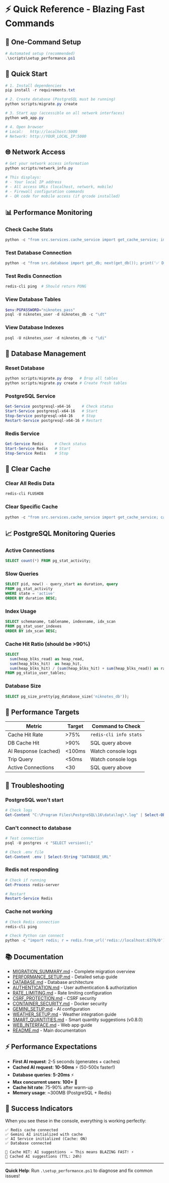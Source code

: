 # ⚡ Quick Reference - Blazing Fast Commands

## 🚀 One-Command Setup

```powershell
# Automated setup (recommended)
.\scripts\setup_performance.ps1
```

## 🏃 Quick Start

```powershell
# 1. Install dependencies
pip install -r requirements.txt

# 2. Create database (PostgreSQL must be running)
python scripts/migrate.py create

# 3. Start app (accessible on all network interfaces)
python web_app.py

# 4. Open browser
# Local:   http://localhost:5000
# Network: http://YOUR_LOCAL_IP:5000
```

## 🌐 Network Access

```powershell
# Get your network access information
python scripts/network_info.py

# This displays:
# - Your local IP address
# - All access URLs (localhost, network, mobile)
# - Firewall configuration commands
# - QR code for mobile access (if qrcode installed)
```

## 📊 Performance Monitoring

### Check Cache Stats

```powershell
python -c "from src.services.cache_service import get_cache_service; import json; cache = get_cache_service(); print(json.dumps(cache.get_stats(), indent=2))"
```

### Test Database Connection

```powershell
python -c "from src.database import get_db; next(get_db()); print('✅ Database OK')"
```

### Test Redis Connection

```powershell
redis-cli ping  # Should return PONG
```

### View Database Tables

```powershell
$env:PGPASSWORD="niknotes_pass"
psql -U niknotes_user -d niknotes_db -c "\dt"
```

### View Database Indexes

```powershell
psql -U niknotes_user -d niknotes_db -c "\di"
```

## 🔧 Database Management

### Reset Database

```powershell
python scripts/migrate.py drop   # Drop all tables
python scripts/migrate.py create # Create fresh tables
```

### PostgreSQL Service

```powershell
Get-Service postgresql-x64-16     # Check status
Start-Service postgresql-x64-16   # Start
Stop-Service postgresql-x64-16    # Stop
Restart-Service postgresql-x64-16 # Restart
```

### Redis Service

```powershell
Get-Service Redis     # Check status
Start-Service Redis   # Start
Stop-Service Redis    # Stop
```

## 🧹 Clear Cache

### Clear All Redis Data

```powershell
redis-cli FLUSHDB
```

### Clear Specific Cache

```powershell
python -c "from src.services.cache_service import get_cache_service; cache = get_cache_service(); cache.clear_all()"
```

## 📈 PostgreSQL Monitoring Queries

### Active Connections

```sql
SELECT count(*) FROM pg_stat_activity;
```

### Slow Queries

```sql
SELECT pid, now() - query_start as duration, query
FROM pg_stat_activity
WHERE state = 'active'
ORDER BY duration DESC;
```

### Index Usage

```sql
SELECT schemaname, tablename, indexname, idx_scan
FROM pg_stat_user_indexes
ORDER BY idx_scan DESC;
```

### Cache Hit Ratio (should be >90%)

```sql
SELECT
  sum(heap_blks_read) as heap_read,
  sum(heap_blks_hit)  as heap_hit,
  sum(heap_blks_hit) / (sum(heap_blks_hit) + sum(heap_blks_read)) as ratio
FROM pg_statio_user_tables;
```

### Database Size

```sql
SELECT pg_size_pretty(pg_database_size('niknotes_db'));
```

## 🎯 Performance Targets

| Metric               | Target | Command to Check       |
| -------------------- | ------ | ---------------------- |
| Cache Hit Rate       | >75%   | `redis-cli info stats` |
| DB Cache Hit         | >90%   | SQL query above        |
| AI Response (cached) | <100ms | Watch console logs     |
| Trip Query           | <50ms  | Watch console logs     |
| Active Connections   | <30    | SQL query above        |

## 🐛 Troubleshooting

### PostgreSQL won't start

```powershell
# Check logs
Get-Content "C:\Program Files\PostgreSQL\16\data\log\*.log" | Select-Object -Last 50
```

### Can't connect to database

```powershell
# Test connection
psql -U postgres -c "SELECT version();"

# Check .env file
Get-Content .env | Select-String "DATABASE_URL"
```

### Redis not responding

```powershell
# Check if running
Get-Process redis-server

# Restart
Restart-Service Redis
```

### Cache not working

```powershell
# Check Redis connection
redis-cli ping

# Check Python can connect
python -c "import redis; r = redis.from_url('redis://localhost:6379/0'); print(r.ping())"
```

## 📚 Documentation

- [MIGRATION_SUMMARY.md](MIGRATION_SUMMARY.md) - Complete migration overview
- [PERFORMANCE_SETUP.md](PERFORMANCE_SETUP.md) - Detailed setup guide
- [DATABASE.md](DATABASE.md) - Database architecture
- [AUTHENTICATION.md](AUTHENTICATION.md) - User authentication & authorization
- [RATE_LIMITING.md](RATE_LIMITING.md) - Rate limiting configuration
- [CSRF_PROTECTION.md](CSRF_PROTECTION.md) - CSRF security
- [CONTAINER_SECURITY.md](CONTAINER_SECURITY.md) - Docker security
- [GEMINI_SETUP.md](GEMINI_SETUP.md) - AI configuration
- [WEATHER_SETUP.md](WEATHER_SETUP.md) - Weather integration guide
- [SMART_QUANTITIES.md](SMART_QUANTITIES.md) - Smart quantity suggestions (v0.8.0)
- [WEB_INTERFACE.md](WEB_INTERFACE.md) - Web app guide
- [README.md](README.md) - Main documentation

## ⚡ Performance Expectations

- **First AI request**: 2-5 seconds (generates + caches)
- **Cached AI request**: **10-50ms** ⚡ (50-500x faster!)
- **Database queries**: **5-20ms** ⚡
- **Max concurrent users**: **100+** 🚀
- **Cache hit rate**: 75-90% after warm-up
- **Memory usage**: ~300MB (PostgreSQL + Redis)

## 🎉 Success Indicators

When you see these in the console, everything is working perfectly:

```output
✅ Redis cache connected
✅ Gemini AI initialized with cache
✅ AI Service initialized (Cache: ON)
✅ Database connected

🚀 Cache HIT: AI suggestions  ← This means BLAZING FAST! ⚡
💾 Cached AI suggestions (TTL: 24h)
```

---

**Quick Help**: Run `.\setup_performance.ps1` to diagnose and fix common issues!
